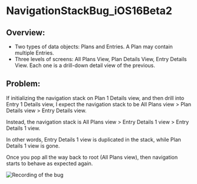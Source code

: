 # NavigationStackBug_iOS16Beta2

## Overview:
* Two types of data objects: Plans and Entries. A Plan may contain multiple Entries.
* Three levels of screens: All Plans View, Plan Details View, Entry Details View. Each one is a drill-down detail view of the previous.

## Problem: 
If initializing the navigation stack on Plan 1 Details view, and then drill into Entry 1 Details view, I expect the navigation stack to be All Plans view > Plan Details view > Entry Details view. 

Instead, the navigation stack is All Plans view > Entry Details 1 view > Entry Details 1 view.

In other words, Entry Details 1 view is duplicated in the stack, while Plan Details 1 view is gone.

Once you pop all the way back to root (All Plans view), then navigation starts to behave as expected again.


![Recording of the 
bug](https://github.com/UberJason/NavigationStackBug_iOS16Beta2/blob/main/BugRecording.gif)
